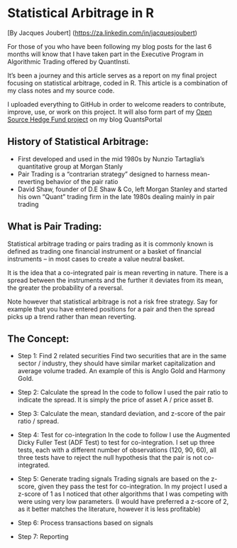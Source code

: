 # Statistical Arbitrage in R
[By Jacques Joubert] (https://za.linkedin.com/in/jacquesjoubert)

For those of you who have been following my blog posts for the last 6 months will know that I have taken part in the Executive Program in Algorithmic Trading offered by QuantInsti.

It’s been a journey and this article serves as a report on my final project focusing on statistical arbitrage, coded in R. This article is a combination of my class notes and my source code.

I uploaded everything to GitHub in order to welcome readers to contribute, improve, use, or work on this project. It will also form part of my [Open Source Hedge Fund project](http://www.quantsportal.com/home/collection/open-source-hedge-fund/) on my blog QuantsPortal

## History of Statistical Arbitrage:

*	First developed and used in the mid 1980s by Nunzio Tartaglia’s quantitative group at Morgan Stanly
*	Pair Trading is a “contrarian strategy” designed to harness mean-reverting behavior of the pair ratio
*	David Shaw, founder of D.E Shaw & Co, left Morgan Stanley and started his own “Quant” trading firm in the late 1980s dealing mainly in pair trading

## What is Pair Trading:
Statistical arbitrage trading or pairs trading as it is commonly known is defined as trading one financial instrument or a basket of financial instruments – in most cases to create a value neutral basket.

It is the idea that a co-integrated pair is mean reverting in nature. There is a spread between the instruments and the further it deviates from its mean, the greater the probability of a reversal.

Note however that statistical arbitrage is not a risk free strategy. Say for example that you have entered positions for a pair and then the spread picks up a trend rather than mean reverting.  

## The Concept:

* Step 1: Find 2 related securities
Find two securities that are in the same sector / industry, they should have similar market capitalization and average volume traded. 
An example of this is Anglo Gold and Harmony Gold. 

* Step 2: Calculate the spread
In the code to follow I used the pair ratio to indicate the spread. It is simply the price of asset A / price asset B.

* Step 3: Calculate the mean, standard deviation, and z-score of the pair ratio / spread.

* Step 4: Test for co-integration
In the code to follow I use the Augmented Dicky Fuller Test (ADF Test) to test for co-integration. I set up three tests, each with a different number of observations (120, 90, 60), all three tests have to reject the null hypothesis that the pair is not co-integrated.

* Step 5: Generate trading signals
Trading signals are based on the z-score, given they pass the test for co-integration. In my project I used a z-score of 1 as I noticed that other algorithms that I was competing with were using very low parameters. (I would have preferred a z-score of 2, as it better matches the literature, however it is less profitable)

* Step 6: Process transactions based on signals

* Step 7: Reporting

